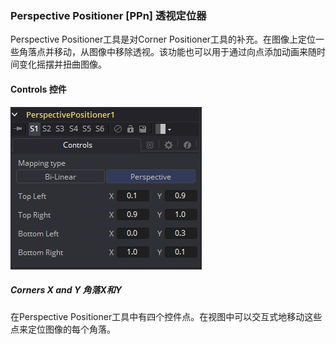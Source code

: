 ### Perspective Positioner [PPn] 透视定位器

Perspective Positioner工具是对Corner Positioner工具的补充。在图像上定位一些角落点并移动，从图像中移除透视。该功能也可以用于通过向点添加动画来随时间变化摇摆并扭曲图像。

#### Controls 控件

![PPn_Controls](images/PPn_Controls.png)

##### Corners X and Y 角落X和Y

在Perspective Positioner工具中有四个控件点。在视图中可以交互式地移动这些点来定位图像的每个角落。